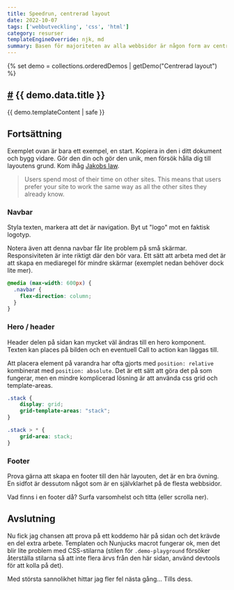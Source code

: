 ```yaml
---
title: Speedrun, centrerad layout
date: 2022-10-07
tags: ['webbutveckling', 'css', 'html']
category: resurser
templateEngineOverride: njk, md
summary: Basen för majoriteten av alla webbsidor är någon form av centrerad layout med en toppnavigation. Detta är en snabbguide för att komma igång med en sådan layout. Kopiera den, lär dig den och ändra!
---
```


{% set demo = collections.orderedDemos | getDemo("Centrerad layout") %}
<h2 id="{{ demo.data.title | slugify }}">
    <a class="anchor" href="#{{ demo.data.title | slugify }}">
        <span aria-hidden="true">#</span></a> {{ demo.data.title }}
</h2>
{{ demo.templateContent | safe }}

## Fortsättning

Exemplet ovan är bara ett exempel, en start. Kopiera in den i ditt dokument och bygg vidare. Gör den din och gör den unik, men försök hålla dig till layoutens grund. Kom ihåg [Jakobs law](https://lawsofux.com/jakobs-law/).

> Users spend most of their time on other sites. This means that users prefer your site to work the same way as all the other sites they already know.

### Navbar

Styla texten, markera att det är navigation. Byt ut "logo" mot en faktisk logotyp.

Notera även att denna navbar får lite problem på små skärmar. Responsiviteten är inte riktigt där den bör vara. Ett sätt att arbeta med det är att skapa en mediaregel för mindre skärmar (exemplet nedan behöver dock lite mer).

```css
@media (max-width: 600px) {
  .navbar {
    flex-direction: column;
  }
}
```

### Hero / header

Header delen på sidan kan mycket väl ändras till en hero komponent. Texten kan places på bilden och en eventuell Call to action kan läggas till.

Att placera element på varandra har ofta gjorts med ```position: relative``` kombinerat med ```position: absolute```. Det är ett sätt att göra det på som fungerar, men en mindre komplicerad lösning är att använda css grid och template-areas.

```css
.stack {
    display: grid;
    grid-template-areas: "stack";
}

.stack > * {
    grid-area: stack;
}
```

### Footer

Prova gärna att skapa en footer till den här layouten, det är en bra övning. En sidfot är dessutom något som är en självklarhet på de flesta webbsidor.

Vad finns i en footer då? Surfa varsomhelst och titta (eller scrolla ner).

## Avslutning

Nu fick jag chansen att prova på ett koddemo här på sidan och det krävde en del extra arbete. Templaten och Nunjucks macrot fungerar ok, men det blir lite problem med CSS-stilarna (stilen för ```.demo-playground``` försöker återställa stilarna så att inte flera ärvs från den här sidan, använd devtools för att kolla på det).

Med största sannolikhet hittar jag fler fel nästa gång... Tills dess.
